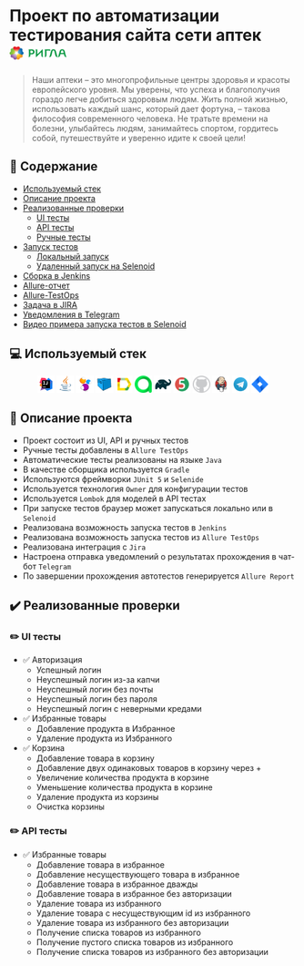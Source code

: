# Проект по автоматизации тестирования сайта сети аптек [<img width="20%" title="Rigla" src="media/icons/Rigla.svg"/>](https://rigla.ru/)
>Наши аптеки – это многопрофильные центры здоровья и красоты европейского уровня. Мы уверены, что успеха и благополучия гораздо легче добиться здоровым людям. Жить полной жизнью, использовать каждый шанс, который дает фортуна, – такова философия современного человека. Не тратьте времени на болезни, улыбайтесь людям, занимайтесь спортом, гордитесь собой, путешествуйте и уверенно идите к своей цели!

## :receipt: Содержание
- [Используемый стек](#computer-используемый-стек)
- [Описание проекта](#-описание-проекта)
- [Реализованные проверки](#ballot_box_with_check-реализованные-проверки)
  - [UI тесты](#-ui-тесты)
  - [API тесты](#-api-тесты)
  - [Ручные тесты](#-ручные-тесты)
- [Запуск тестов](#-запуск-тестов)
  - [Локальный запуск](#-локальный-запуск)
  - [Удаленный запуск на Selenoid](#-удаленный-запуск)
- [Сборка в Jenkins](#-сборка-в-jenkins)
- [Allure-отчет](#-allure-отчет)
- [Allure-TestOps](#-allure-testops)
- [Задача в JIRA](#-задача-в-jira)
- [Уведомления в Telegram](#-уведомления-в-telegram)
- [Видео примера запуска тестов в Selenoid](#-видео-примера-запуска-тестов-в-selenoid)

## :computer: Используемый стек
<p align="center">
<a href="https://www.jetbrains.com/idea/"><img width="6%" title="IntelliJ IDEA" src="media/icons/Intelij_IDEA.svg"/></a>
<a href="https://www.java.com/"><img width="6%" title="Java" src="media/icons/Java.svg"/></a>
<a href="https://selenide.org/"><img width="6%" title="Selenide" src="media/icons/Selenide.svg"/></a>
<a href="https://aerokube.com/selenoid/"><img width="6%" title="Selenoid" src="media/icons/Selenoid.svg"/></a>
<a href="https://github.com/allure-framework/allure2"><img width="6%" title="Allure Report" src="media/icons/Allure_Report.svg"/></a>
<a href="https://qameta.io/"><img width="6%" title="Allure TestOps" src="media/icons/Allure_TestOps.svg"/></a>
<a href="https://gradle.org/"><img width="6%" title="Gradle" src="media/icons/Gradle.svg"/></a>
<a href="https://junit.org/junit5/"><img width="6%" title="JUnit5" src="media/icons/JUnit5.svg"/></a>
<a href="https://github.com/"><img width="6%" title="GitHub" src="media/icons/Github.webp"/></a>
<a href="https://www.jenkins.io/"><img width="6%" title="Jenkins" src="media/icons/Jenkins.svg"/></a>
<a href="https://telegram.org/"><img width="6%" title="Telegram" src="media/icons/Telegram.svg"/></a>
<a href="https://www.atlassian.com/ru/software/jira"><img width="6%" title="Jira" src="media/icons/Jira.webp"/></a>
</p>


## :bookmark_tabs: Описание проекта

- Проект состоит из UI, API и ручных тестов
- Ручные тесты добавлены в ```Allure TestOps```
- Автоматические тесты реализованы на языке ```Java```
- В качестве сборщика используется ```Gradle```
- Используются фреймворки ```JUnit 5``` и ```Selenide```
- Используется технология ```Owner``` для конфигурации тестов
- Используется ```Lombok``` для моделей в API тестах
- При запуске тестов браузер может запускаться локально или в ```Selenoid```
- Реализована возможность запуска тестов в ```Jenkins```
- Реализована возможность запуска тестов из ```Allure TestOps```
- Реализована интеграция с ```Jira```
- Настроена отправка уведомлений о результатах прохождения в чат-бот ```Telegram```
- По завершении прохождения автотестов генерируется ```Allure Report```

## :heavy_check_mark: Реализованные проверки

### :pencil2: UI тесты
- :white_check_mark: Авторизация
  - Успешный логин
  - Неуспешный логин из-за капчи
  - Неуспешный логин без почты
  - Неуспешный логин без пароля
  - Неуспешный логин с неверными кредами
- :white_check_mark: Избранные товары
  - Добавление продукта в Избранное
  - Удаление продукта из Избранного
- :white_check_mark: Корзина
  - Добавление товара в корзину
  - Добавление двух одинаковых товаров в корзину через +
  - Увеличение количества продукта в корзине
  - Уменьшение количества продукта в корзине
  - Удаление продукта из корзины
  - Очистка корзины

### :pencil2: API тесты
- :white_check_mark: Избранные товары
  - Добавление товара в избранное
  - Добавление несуществующего товара в избранное
  - Добавление товара в избранное дважды
  - Добавление товара в избранное без авторизации
  - Удаление товара из избранного
  - Удаление товара с несуществующим id из избранного
  - Удаление товара из избранного без авторизации
  - Получение списка товаров из избранного
  - Получение пустого списка товаров из избранного
  - Получение списка товаров из избранного без авторизации
